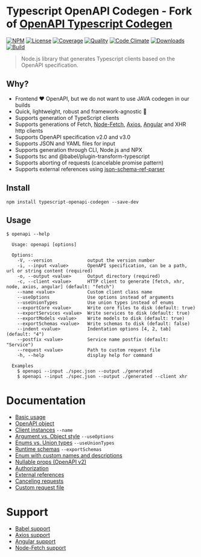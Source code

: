 # Typescript OpenAPI Codegen - Fork of [OpenAPI Typescript Codegen](https://github.com/ferdikoomen/openapi-typescript-codegen)

[![NPM][npm-image]][npm-url]
[![License][license-image]][license-url]
[![Coverage][coverage-image]][coverage-url]
[![Quality][quality-image]][quality-url]
[![Code Climate][climate-image]][climate-url]
[![Downloads][downloads-image]][downloads-url]
[![Build][build-image]][build-url]

> Node.js library that generates Typescript clients based on the OpenAPI specification.

## Why?
- Frontend ❤️ OpenAPI, but we do not want to use JAVA codegen in our builds
- Quick, lightweight, robust and framework-agnostic 🚀
- Supports generation of TypeScript clients
- Supports generations of Fetch, [Node-Fetch](#node-fetch-support), [Axios](#axios-support), [Angular](#angular-support) and XHR http clients
- Supports OpenAPI specification v2.0 and v3.0
- Supports JSON and YAML files for input
- Supports generation through CLI, Node.js and NPX
- Supports tsc and @babel/plugin-transform-typescript
- Supports aborting of requests (cancelable promise pattern)
- Supports external references using [json-schema-ref-parser](https://github.com/APIDevTools/json-schema-ref-parser/)

## Install

```
npm install typescript-openapi-codegen --save-dev
```

## Usage

```
$ openapi --help

  Usage: openapi [options]

  Options:
    -V, --version             output the version number
    -i, --input <value>       OpenAPI specification, can be a path, url or string content (required)
    -o, --output <value>      Output directory (required)
    -c, --client <value>      HTTP client to generate [fetch, xhr, node, axios, angular] (default: "fetch")
    --name <value>            Custom client class name
    --useOptions              Use options instead of arguments
    --useUnionTypes           Use union types instead of enums
    --exportCore <value>      Write core files to disk (default: true)
    --exportServices <value>  Write services to disk (default: true)
    --exportModels <value>    Write models to disk (default: true)
    --exportSchemas <value>   Write schemas to disk (default: false)
    --indent <value>          Indentation options [4, 2, tab] (default: "4")
    --postfix <value>         Service name postfix (default: "Service")
    --request <value>         Path to custom request file
    -h, --help                display help for command

  Examples
    $ openapi --input ./spec.json --output ./generated
    $ openapi --input ./spec.json --output ./generated --client xhr
```

Documentation
===
- [Basic usage](docs/basic-usage.md)
- [OpenAPI object](docs/openapi-object.md)
- [Client instances](docs/client-instances.md) `--name`
- [Argument vs. Object style](docs/arguments-vs-object-style.md) `--useOptions`
- [Enums vs. Union types](docs/enum-vs-union-types.md) `--useUnionTypes`
- [Runtime schemas](docs/runtime-schemas.md) `--exportSchemas`
- [Enum with custom names and descriptions](docs/custom-enums.md)
- [Nullable props (OpenAPI v2)](docs/nullable-props.md)
- [Authorization](docs/authorization.md)
- [External references](docs/external-references.md)
- [Canceling requests](docs/canceling-requests.md)
- [Custom request file](docs/custom-request-file.md)

Support
===
- [Babel support](docs/babel-support.md)
- [Axios support](docs/axios-support.md)
- [Angular support](docs/angular-support.md)
- [Node-Fetch support](docs/node-fetch-support.md)

[npm-url]: https://npmjs.org/package/typescript-openapi-codegen
[npm-image]: https://img.shields.io/npm/v/typescript-openapi-codegen.svg
[license-url]: LICENSE
[license-image]: http://img.shields.io/npm/l/typescript-openapi-codegen.svg
[coverage-url]: https://codecov.io/gh/essqure/typescript-openapi-codegen
[coverage-image]: https://img.shields.io/codecov/c/github/essqure/typescript-openapi-codegen.svg
[quality-url]: https://lgtm.com/projects/g/essqure/typescript-openapi-codegen
[quality-image]: https://img.shields.io/lgtm/grade/javascript/g/essqure/typescript-openapi-codegen.svg
[climate-url]: https://codeclimate.com/github/essqure/typescript-openapi-codegen
[climate-image]: https://img.shields.io/codeclimate/maintainability/essqure/typescript-openapi-codegen.svg
[downloads-url]: http://npm-stat.com/charts.html?package=typescript-openapi-codegen
[downloads-image]: http://img.shields.io/npm/dm/typescript-openapi-codegen.svg
[build-url]: https://circleci.com/gh/essqure/typescript-openapi-codegen/tree/master
[build-image]: https://circleci.com/gh/essqure/typescript-openapi-codegen/tree/master.svg?style=svg
